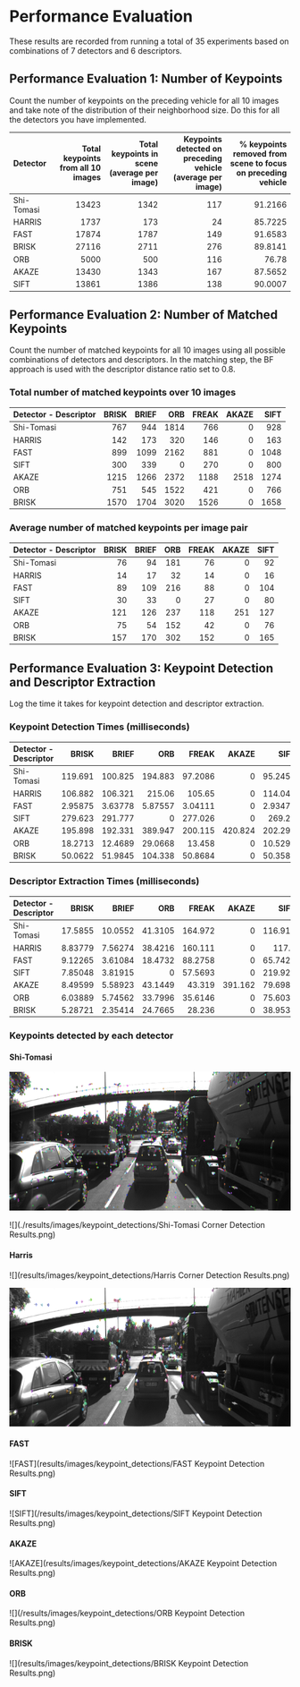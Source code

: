 # Performance Evaluation
These results are recorded from running a total of 35 experiments based on combinations of 7 detectors and 6 descriptors.

## Performance Evaluation 1: Number of Keypoints


Count the number of keypoints on the preceding vehicle for all 10 images and take note of the distribution of their neighborhood size. Do this for all the detectors you have implemented.

Detector  | Total keypoints from all 10 images  | Total keypoints in scene (average per image) | Keypoints detected on preceding vehicle (average per image) | % keypoints removed from scene to focus on preceding vehicle
 :--- | ---: | ---: | ---: | ---: 
Shi-Tomasi | 13423 | 1342 | 117 | 91.2166
HARRIS | 1737 | 173 | 24 | 85.7225
FAST | 17874 | 1787 | 149 | 91.6583
BRISK | 27116 | 2711 | 276 | 89.8141
ORB | 5000 | 500 | 116 | 76.78
AKAZE | 13430 | 1343 | 167 | 87.5652
SIFT | 13861 | 1386 | 138 | 90.0007

## Performance Evaluation 2: Number of Matched Keypoints

Count the number of matched keypoints for all 10 images using all possible combinations of detectors and descriptors. In the matching step, the BF approach is used with the descriptor distance ratio set to 0.8.

### Total number of matched keypoints over 10 images
Detector - Descriptor|BRISK|BRIEF|ORB|FREAK|AKAZE|SIFT
 :--- | ---: | ---: | ---: | ---: | ---: | ---:
Shi-Tomasi | 767 | 944 | 1814 | 766 | 0 | 928
HARRIS | 142 | 173 | 320 | 146 | 0 | 163
FAST | 899 | 1099 | 2162 | 881 | 0 | 1048
SIFT | 300 | 339 | 0 | 270 | 0 | 800
AKAZE | 1215 | 1266 | 2372 | 1188 | 2518 | 1274
ORB | 751 | 545 | 1522 | 421 | 0 | 766
BRISK | 1570 | 1704 | 3020 | 1526 | 0 | 1658
### Average number of matched keypoints per image pair
Detector - Descriptor|BRISK|BRIEF|ORB|FREAK|AKAZE|SIFT
 :--- | ---: | ---: | ---: | ---: | ---: | ---:
Shi-Tomasi | 76 | 94 | 181 | 76 | 0 | 92
HARRIS | 14 | 17 | 32 | 14 | 0 | 16
FAST | 89 | 109 | 216 | 88 | 0 | 104
SIFT | 30 | 33 | 0 | 27 | 0 | 80
AKAZE | 121 | 126 | 237 | 118 | 251 | 127
ORB | 75 | 54 | 152 | 42 | 0 | 76
BRISK | 157 | 170 | 302 | 152 | 0 | 165

## Performance Evaluation 3: Keypoint Detection and Descriptor Extraction

Log the time it takes for keypoint detection and descriptor extraction.



### Keypoint Detection Times (milliseconds)

Detector - Descriptor|BRISK|BRIEF|ORB|FREAK|AKAZE|SIFT
 :--- | ---: | ---: | ---: | ---: | ---: | ---:
Shi-Tomasi | 119.691 | 100.825 | 194.883 | 97.2086 | 0 | 95.2458
HARRIS | 106.882 | 106.321 | 215.06 | 105.65 | 0 | 114.046
FAST | 2.95875 | 3.63778 | 5.87557 | 3.04111 | 0 | 2.93478
SIFT | 279.623 | 291.777 | 0 | 277.026 | 0 | 269.24
AKAZE | 195.898 | 192.331 | 389.947 | 200.115 | 420.824 | 202.292
ORB | 18.2713 | 12.4689 | 29.0668 | 13.458 | 0 | 10.5294
BRISK | 50.0622 | 51.9845 | 104.338 | 50.8684 | 0 | 50.3581


### Descriptor Extraction Times (milliseconds)

Detector - Descriptor|BRISK|BRIEF|ORB|FREAK|AKAZE|SIFT
 :--- | ---: | ---: | ---: | ---: | ---: | ---:
Shi-Tomasi | 17.5855 | 10.0552 | 41.3105 | 164.972 | 0 | 116.911
HARRIS | 8.83779 | 7.56274 | 38.4216 | 160.111 | 0 | 117.8
FAST | 9.12265 | 3.61084 | 18.4732 | 88.2758 | 0 | 65.7425
SIFT | 7.85048 | 3.81915 | 0 | 57.5693 | 0 | 219.924
AKAZE | 8.49599 | 5.58923 | 43.1449 | 43.319 | 391.162 | 79.6987
ORB | 6.03889 | 5.74562 | 33.7996 | 35.6146 | 0 | 75.6039
BRISK | 5.28721 | 2.35414 | 24.7665 | 28.236 | 0 | 38.9537

### Keypoints detected by each detector

#### Shi-Tomasi

<img src="results/images/keypoint_detections/Shi-Tomasi Corner Detection Results.png" width="820" height="248" />

![](./results/images/keypoint_detections/Shi-Tomasi Corner Detection Results.png)

#### Harris

![](results/images/keypoint_detections/Harris Corner Detection Results.png)


<img src="results/images/keypoint_detections/Harris Corner Detection Results.png" width="820" height="248" />

#### FAST

![FAST](results/images/keypoint_detections/FAST Keypoint Detection Results.png)

#### SIFT

![SIFT](/results/images/keypoint_detections/SIFT Keypoint Detection Results.png)

#### AKAZE

![AKAZE](results/images/keypoint_detections/AKAZE Keypoint Detection Results.png)

#### ORB

![](/results/images/keypoint_detections/ORB Keypoint Detection Results.png)

#### BRISK

![](results/images/keypoint_detections/BRISK Keypoint Detection Results.png)
